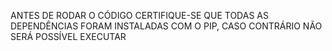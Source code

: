 ANTES DE RODAR O CÓDIGO CERTIFIQUE-SE QUE TODAS AS DEPENDÊNCIAS FORAM INSTALADAS COM O PIP, 
CASO CONTRÁRIO NÃO SERÁ POSSÍVEL EXECUTAR